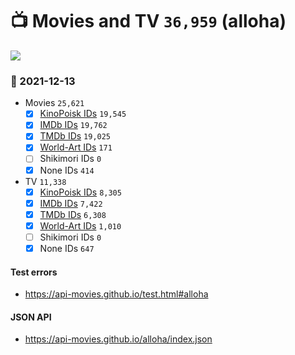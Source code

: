 # :tv: Movies and TV `36,959` (alloha)

<a href="https://API-Movies.github.io"><img src="https://API-Movies.github.io/banner.png?cache"></a>

### :date: 2021-12-13
- Movies `25,621`
  - [x] <a href="https://API-Movies.github.io/alloha/movie_kinopoisk_ids.json">KinoPoisk IDs</a> `19,545`
  - [x] <a href="https://API-Movies.github.io/alloha/movie_imdb_ids.json">IMDb IDs</a> `19,762`
  - [x] <a href="https://API-Movies.github.io/alloha/movie_tmdb_ids.json">TMDb IDs</a> `19,025`
  - [x] <a href="https://API-Movies.github.io/alloha/movie_world_art_ids.json">World-Art IDs</a> `171`
  - [ ] Shikimori IDs `0`
  - [x] None IDs `414`
- TV `11,338`
  - [x] <a href="https://API-Movies.github.io/alloha/tv_kinopoisk_ids.json">KinoPoisk IDs</a> `8,305`
  - [x] <a href="https://API-Movies.github.io/alloha/tv_imdb_ids.json">IMDb IDs</a> `7,422`
  - [x] <a href="https://API-Movies.github.io/alloha/tv_tmdb_ids.json">TMDb IDs</a> `6,308`
  - [x] <a href="https://API-Movies.github.io/alloha/tv_world_art_ids.json">World-Art IDs</a> `1,010`
  - [ ] Shikimori IDs `0`
  - [x] None IDs `647`
#### Test errors
- <a href='https://api-movies.github.io/test.html#alloha'>https://api-movies.github.io/test.html#alloha</a>
#### JSON API
- <a href='https://api-movies.github.io/alloha/index.json'>https://api-movies.github.io/alloha/index.json</a>
